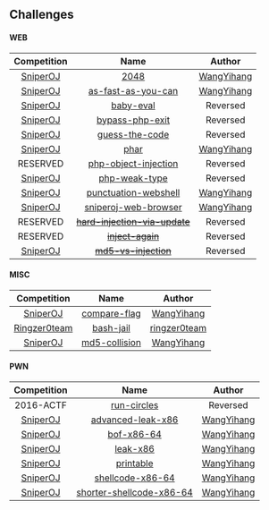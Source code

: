 ## Challenges

#### WEB
| Competition | Name | Author |
| :--: | :--: | :-----: |
| [SniperOJ](https://www.sniperoj.com/) |[2048](web/2048)|[WangYihang](https://github.com/WangYihang)|
| [SniperOJ](https://www.sniperoj.com/) |[as-fast-as-you-can](web/as-fast-as-you-can)|[WangYihang](https://github.com/WangYihang)|
| [SniperOJ](https://www.sniperoj.com/) |[baby-eval](web/baby-eval)|Reversed|
| [SniperOJ](https://www.sniperoj.com/) |[bypass-php-exit](web/bypass-php-exit)|Reversed|
| [SniperOJ](https://www.sniperoj.com/) |[guess-the-code](web/guess-the-code)|Reversed|
| [SniperOJ](https://www.sniperoj.com/) |[phar](web/phar)|[WangYihang](https://github.com/WangYihang)|
| RESERVED |[php-object-injection](web/php-object-injection)|Reversed|
| [SniperOJ](https://www.sniperoj.com/) |[php-weak-type](web/php-weak-type)|Reversed|
| [SniperOJ](https://www.sniperoj.com/) |[punctuation-webshell](web/punctuation-webshell)|[WangYihang](https://github.com/WangYihang)|
| [SniperOJ](https://www.sniperoj.com/) |[sniperoj-web-browser](web/sniperoj-web-browser)|[WangYihang](https://github.com/WangYihang)|
| RESERVED |~~[hard-injection-via-update](web/hard-injection-via-update)~~|Reversed|
| RESERVED |~~[inject-again](web/inject-again)~~|Reversed|
| [SniperOJ](https://www.sniperoj.com/) |~~[md5-vs-injection](web/md5-vs-injection)~~|Reversed|

#### MISC
| Competition | Name | Author |
| :--: | :--: | :-----: |
| [SniperOJ](https://www.sniperoj.com/) |[compare-flag](misc/compare-flag)|[WangYihang](https://github.com/WangYihang)|
| [Ringzer0team](https://ringzer0team.com/challenges) |[bash-jail](misc/bash-jail)|[ringzer0team]( https://ringzer0team.com/)|
| [SniperOJ](https://www.sniperoj.com/) |[md5-collision](misc/md5-collision)|[WangYihang](https://github.com/WangYihang)|

#### PWN
| Competition | Name | Author |
| :--: | :--: | :-----: |
| 2016-ACTF |[run-circles](pwn/actf-run-circles)|Reversed|
| [SniperOJ](https://www.sniperoj.com/) |[advanced-leak-x86](pwn/advanced-leak-x86)|[WangYihang](https://github.com/WangYihang)|
| [SniperOJ](https://www.sniperoj.com/) |[bof-x86-64](pwn/bof-x86-64)|[WangYihang](https://github.com/WangYihang)|
| [SniperOJ](https://www.sniperoj.com/) |[leak-x86](pwn/leak-x86)|[WangYihang](https://github.com/WangYihang)|
| [SniperOJ](https://www.sniperoj.com/) |[printable](pwn/printable)|[WangYihang](https://github.com/WangYihang)|
| [SniperOJ](https://www.sniperoj.com/) |[shellcode-x86-64](pwn/shellcode-x86-64)|[WangYihang](https://github.com/WangYihang)|
| [SniperOJ](https://www.sniperoj.com/) |[shorter-shellcode-x86-64](pwn/shorter-shellcode-x86-64)|[WangYihang](https://github.com/WangYihang)|

